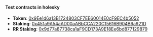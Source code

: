 #### Test contracts in holesky

- **Token**: [0x9Ee1d6a13B1724803CF7EE60014E0cF9EC4b5052](https://holesky.etherscan.io/address/0x9Ee1d6a13B1724803CF7EE60014E0cF9EC4b5052)
- **Staking**: [0x451a9A54aAD00aABbCCA220C15616B904B6a921D](https://holesky.etherscan.io/address/0x451a9A54aAD00aABbCCA220C15616B904B6a921D)
- **RR Staking**: [0x9d77a87738ca1aF9CD173A9E18Ee6bd877129879](https://holesky.etherscan.io/address/0x9d77a87738ca1aF9CD173A9E18Ee6bd877129879)
